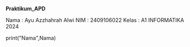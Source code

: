 **Praktikum_APD**

Nama : Ayu Azzhahrah Alwi
NIM : 2409106022
Kelas : A1 INFORMATIKA 2024

print("Nama",Nama)

